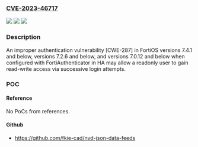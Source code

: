 ### [CVE-2023-46717](https://cve.mitre.org/cgi-bin/cvename.cgi?name=CVE-2023-46717)
![](https://img.shields.io/static/v1?label=Product&message=FortiOS&color=blue)
![](https://img.shields.io/static/v1?label=Version&message=7.4.0%3C%3D%207.4.1%20&color=brighgreen)
![](https://img.shields.io/static/v1?label=Vulnerability&message=Escalation%20of%20privilege&color=brighgreen)

### Description

An improper authentication vulnerability [CWE-287] in FortiOS versions 7.4.1 and below, versions 7.2.6 and below, and versions 7.0.12 and below when configured with FortiAuthenticator in HA may allow a readonly user to gain read-write access via successive login attempts.

### POC

#### Reference
No PoCs from references.

#### Github
- https://github.com/fkie-cad/nvd-json-data-feeds

